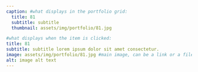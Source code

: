 ```yaml
---
caption: #what displays in the portfolio grid:
  title: 81
  subtitle: subtitle
  thumbnail: assets/img/portfolio/81.jpg

#what displays when the item is clicked:
title: 81
subtitle: subtitle lorem ipsum dolor sit amet consectetur.
image: assets/img/portfolio/81.jpg #main image, can be a link or a file in assets/img/portfolio
alt: image alt text
---
```

